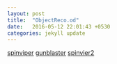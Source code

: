 ```yaml
---
layout: post
title:  "ObjectReco.od"
date:   2016-05-12 22:01:43 +0530
categories: jekyll update
---
```

[spinviper][od1]
[gunblaster][od2]
[spinvier2][od3]

[od1]: [https://drive.google.com/open?id=1mITnA4oeqn7nyS-eQcyqBrC9M5p2eomZ]
[od2]: https://drive.google.com/open?id=1-32MNz-onVcCkxsY2i7-v7a19CfAWZaO
[od3]: https://drive.google.com/open?id=1-5OsnM9IBSqFBy_UZ3p-m4dCJ7K--bxh
